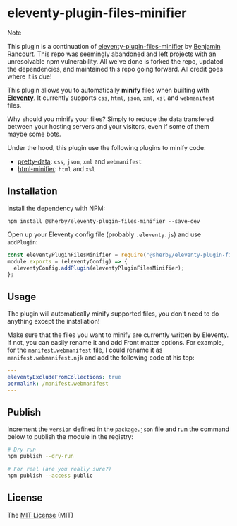 # eleventy-plugin-files-minifier

> [!NOTE]  
> This plugin is a continuation of [eleventy-plugin-files-minifier](https://github.com/benjaminrancourt/eleventy-plugin-files-minifier) by [Benjamin Rancourt](https://github.com/benjaminrancourt/). This repo was seemingly abandoned and left projects with an unresolvable npm vulnerability. All we've done is forked the repo, updated the dependencies, and maintained this repo going forward. All credit goes where it is due!

This plugin allows you to automatically **minify** files when builting with **[Eleventy](https://www.11ty.dev/)**.
It currently supports `css`, `html`, `json`, `xml`, `xsl` and `webmanifest` files.

Why should you minify your files? Simply to reduce the data transfered between your hosting servers and your visitors,
even if some of them maybe some bots.

Under the hood, this plugin use the following plugins to minify code:

- [pretty-data](https://www.npmjs.com/package/pretty-data): `css`, `json`, `xml` and `webmanifest`
- [html-minifier](https://www.npmjs.com/package/html-minifier): `html` and `xsl`

## Installation

Install the dependency with NPM:

```shell script
npm install @sherby/eleventy-plugin-files-minifier --save-dev
```

Open up your Eleventy config file (probably `.eleventy.js`) and use `addPlugin`:

```javascript
const eleventyPluginFilesMinifier = require("@sherby/eleventy-plugin-files-minifier");
module.exports = (eleventyConfig) => {
  eleventyConfig.addPlugin(eleventyPluginFilesMinifier);
};
```

## Usage

The plugin will automatically minify supported files, you don't need to do anything except the installation!

Make sure that the files you want to minify are currently written by Eleventy. If not, you can easily rename it and add
Front matter options. For example, for the `manifest.webmanifest` file, I could rename it as `manifest.webmanifest.njk`
and add the following code at his top:

```yaml
---
eleventyExcludeFromCollections: true
permalink: /manifest.webmanifest
---
```

## Publish

Increment the `version` defined in the `package.json` file and run the command below to publish the module in the
registry:

```bash
# Dry run
npm publish --dry-run

# For real (are you really sure?)
npm publish --access public
```

## License

The [MIT License][1] (MIT)

[1]: https://opensource.org/licenses/MIT
